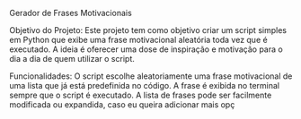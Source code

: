 Gerador de Frases Motivacionais

Objetivo do Projeto:
Este projeto tem como objetivo criar um script simples em Python que exibe uma frase motivacional aleatória toda vez que é executado. A ideia é oferecer uma dose de inspiração e motivação para o dia a dia de quem utilizar o script.

Funcionalidades: O script escolhe aleatoriamente uma frase motivacional de uma lista que já está predefinida no código. A frase é exibida no terminal sempre que o script é executado. A lista de frases pode ser facilmente modificada ou expandida, caso eu queira adicionar mais opç
